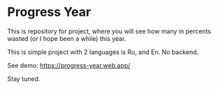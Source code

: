 # Progress Year

This is repository for project, where you will see how many in percents wasted (or I hope been a while) this year.

This is simple project with 2 languages is Ru, and En.
No backend.

See demo: https://progress-year.web.app/

Stay tuned.
